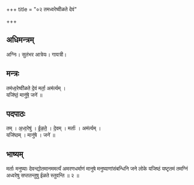 +++
title = "०२ तमध्वरेष्वीळते देवं"

+++
## अधिमन्त्रम्
अग्निः। सुतंभर आत्रेयः। गायत्री।

## मन्त्रः
तम॑ध्व॒रेष्वी॑ळते दे॒वं मर्ता॒ अम॑र्त्यम् ।  
यजि॑ष्ठं॒ मानु॑षे॒ जने॑ ॥

## पदपाठः
तम् । अ॒ध्व॒रेषु॑ । ई॒ळ॒ते॒ । दे॒वम् । मर्ताः॑ । अम॑र्त्यम् ।  
यजि॑ष्ठम् । मानु॑षे । जने॑ ॥

## भाष्यम्
मर्ताः मनुष्याः देवन्द्योतमानममर्त्यं अमरणधर्माणं मानुषे मनुष्याणांसंबन्धिनि जने लोके यजिष्ठं यष्टृतमं तमग्निं अध्वरेषु सप्ततन्तुषु ईळते स्तुवन्ति ॥ २ ॥